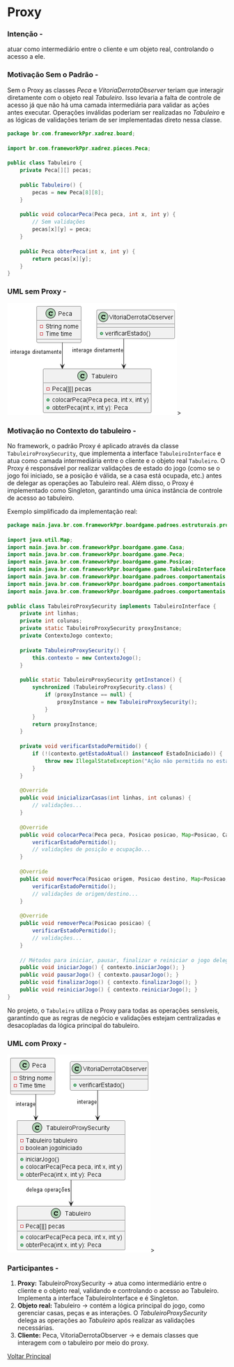 # Proxy

### Intenção -

atuar como intermediário entre o cliente e um objeto real, controlando o acesso a ele.

### Motivação Sem o Padrão -

Sem o Proxy as classes *Peca* e *VitoriaDerrotaObserver* teriam que interagir diretamente com o objeto real *Tabuleiro*. Isso levaria a falta de controle de acesso já que não há uma camada intermediária para validar as ações antes executar. Operações inválidas poderiam ser realizadas no *Tabuleiro* e as lógicas de validações teriam de ser implementadas direto nessa classe.

``` java
package br.com.frameworkPpr.xadrez.board;

import br.com.frameworkPpr.xadrez.pieces.Peca;

public class Tabuleiro {
    private Peca[][] pecas;

    public Tabuleiro() {
        pecas = new Peca[8][8];
    }

    public void colocarPeca(Peca peca, int x, int y) {
        // Sem validações
        pecas[x][y] = peca;
    }

    public Peca obterPeca(int x, int y) {
        return pecas[x][y];
    }
}
```

### UML sem Proxy -

![out/DiagramasIMG/TabuleiroSemProxy.png](../out/DiagramasIMG/TabuleiroSemProxy.png)>

### Motivação no Contexto do tabuleiro -

No framework, o padrão Proxy é aplicado através da classe `TabuleiroProxySecurity`, que implementa a interface `TabuleiroInterface` e atua como camada intermediária entre o cliente e o objeto real `Tabuleiro`. O Proxy é responsável por realizar validações de estado do jogo (como se o jogo foi iniciado, se a posição é válida, se a casa está ocupada, etc.) antes de delegar as operações ao Tabuleiro real. Além disso, o Proxy é implementado como Singleton, garantindo uma única instância de controle de acesso ao tabuleiro.

Exemplo simplificado da implementação real:

```java
package main.java.br.com.frameworkPpr.boardgame.padroes.estruturais.proxy;

import java.util.Map;
import main.java.br.com.frameworkPpr.boardgame.game.Casa;
import main.java.br.com.frameworkPpr.boardgame.game.Peca;
import main.java.br.com.frameworkPpr.boardgame.game.Posicao;
import main.java.br.com.frameworkPpr.boardgame.game.TabuleiroInterface;
import main.java.br.com.frameworkPpr.boardgame.padroes.comportamentais.state.ContextoJogo;
import main.java.br.com.frameworkPpr.boardgame.padroes.comportamentais.state.EstadoIniciado;
import main.java.br.com.frameworkPpr.boardgame.padroes.comportamentais.state.EstadoJogo;

public class TabuleiroProxySecurity implements TabuleiroInterface {
    private int linhas;
    private int colunas;
    private static TabuleiroProxySecurity proxyInstance;
    private ContextoJogo contexto;

    private TabuleiroProxySecurity() {
        this.contexto = new ContextoJogo();
    }

    public static TabuleiroProxySecurity getInstance() {
        synchronized (TabuleiroProxySecurity.class) {
            if (proxyInstance == null) {
                proxyInstance = new TabuleiroProxySecurity();
            }
        }
        return proxyInstance;
    }

    private void verificarEstadoPermitido() {
        if (!(contexto.getEstadoAtual() instanceof EstadoIniciado)) {
            throw new IllegalStateException("Ação não permitida no estado atual do jogo: " + contexto.getEstadoAtual().getClass().getSimpleName());
        }
    }

    @Override
    public void inicializarCasas(int linhas, int colunas) {
        // validações...
    }

    @Override
    public void colocarPeca(Peca peca, Posicao posicao, Map<Posicao, Casa> casas) {
        verificarEstadoPermitido();
        // validações de posição e ocupação...
    }

    @Override
    public void moverPeca(Posicao origem, Posicao destino, Map<Posicao, Casa> casas) {
        verificarEstadoPermitido();
        // validações de origem/destino...
    }

    @Override
    public void removerPeca(Posicao posicao) {
        verificarEstadoPermitido();
        // validações...
    }

    // Métodos para iniciar, pausar, finalizar e reiniciar o jogo delegando ao ContextoJogo
    public void iniciarJogo() { contexto.iniciarJogo(); }
    public void pausarJogo() { contexto.pausarJogo(); }
    public void finalizarJogo() { contexto.finalizarJogo(); }
    public void reiniciarJogo() { contexto.reiniciarJogo(); }
}
```

No projeto, o `Tabuleiro` utiliza o Proxy para todas as operações sensíveis, garantindo que as regras de negócio e validações estejam centralizadas e desacopladas da lógica principal do tabuleiro.

### UML com Proxy -

![out/DiagramasIMG/TabuleiroComProxy.png](../out/DiagramasIMG/TabuleiroComProxy.png)>

### Participantes -

1. **Proxy:** TabuleiroProxySecurity -> atua como intermediário entre o cliente e o objeto real, validando e controlando o acesso ao Tabuleiro. Implementa a interface TabuleiroInterface e é Singleton.
2. **Objeto real:** Tabuleiro -> contém a lógica principal do jogo, como gerenciar casas, peças e as interações. O *TabuleiroProxySecurity* delega as operações ao *Tabuleiro* após realizar as validações necessárias.
3. **Cliente:** Peca, VitoriaDerrotaObserver -> e demais classes que interagem com o tabuleiro por meio do proxy.

[Voltar Principal](../README.md)